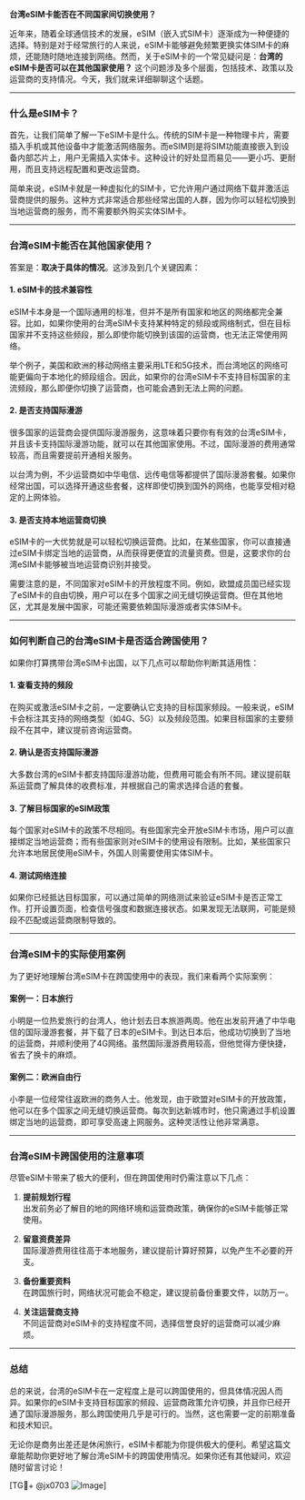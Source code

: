 **台湾eSIM卡能否在不同国家间切换使用？**

近年来，随着全球通信技术的发展，eSIM（嵌入式SIM卡）逐渐成为一种便捷的选择。特别是对于经常旅行的人来说，eSIM卡能够避免频繁更换实体SIM卡的麻烦，还能随时随地连接到网络。然而，关于eSIM卡的一个常见疑问是：**台湾的eSIM卡是否可以在其他国家使用？** 这个问题涉及多个层面，包括技术、政策以及运营商的支持情况。今天，我们就来详细聊聊这个话题。

---

### **什么是eSIM卡？**
首先，让我们简单了解一下eSIM卡是什么。传统的SIM卡是一种物理卡片，需要插入手机或其他设备中才能激活网络服务。而eSIM则是将SIM功能直接嵌入到设备内部芯片上，用户无需插入实体卡。这种设计的好处显而易见——更小巧、更耐用，而且支持远程配置和更改运营商。

简单来说，eSIM卡就是一种虚拟化的SIM卡，它允许用户通过网络下载并激活运营商提供的服务。这种方式非常适合那些经常出国的人群，因为你可以轻松切换到当地运营商的服务，而不需要额外购买实体SIM卡。

---

### **台湾eSIM卡能否在其他国家使用？**
答案是：**取决于具体的情况**。这涉及到几个关键因素：

#### **1. eSIM卡的技术兼容性**
eSIM卡本身是一个国际通用的标准，但并不是所有国家和地区的网络都完全兼容。比如，如果你使用的台湾eSIM卡支持某种特定的频段或网络制式，但在目标国家并不支持这些频段，那么即使你能切换到该国的运营商，也无法正常使用网络。

举个例子，美国和欧洲的移动网络主要采用LTE和5G技术，而台湾地区的网络可能更偏向于本地化的频段组合。因此，如果你的台湾eSIM卡不支持目标国家的主流频段，那么即便你切换了运营商，也可能会遇到无法上网的问题。

#### **2. 是否支持国际漫游**
很多国家的运营商会提供国际漫游服务，这意味着只要你有有效的台湾eSIM卡，并且该卡支持国际漫游功能，就可以在其他国家使用。不过，国际漫游的费用通常较高，而且需要提前开通相关服务。

以台湾为例，不少运营商如中华电信、远传电信等都提供了国际漫游套餐。如果你经常出国，可以选择开通这些套餐，这样即使切换到国外的网络，也能享受相对稳定的上网体验。

#### **3. 是否支持本地运营商切换**
eSIM卡的一大优势就是可以轻松切换运营商。比如，在某些国家，你可以直接通过eSIM卡绑定当地的运营商，从而获得更便宜的流量资费。但是，这要求你的台湾eSIM卡能够被当地运营商识别并接受。

需要注意的是，不同国家对eSIM卡的开放程度不同。例如，欧盟成员国已经实现了eSIM卡的自由切换，用户可以在多个国家之间无缝切换运营商。但在其他地区，尤其是发展中国家，可能还需要依赖国际漫游或者实体SIM卡。

---

### **如何判断自己的台湾eSIM卡是否适合跨国使用？**
如果你打算携带台湾eSIM卡出国，以下几点可以帮助你判断其适用性：

#### **1. 查看支持的频段**
在购买或激活eSIM卡之前，一定要确认它支持的目标国家频段。一般来说，eSIM卡会标注其支持的网络类型（如4G、5G）以及频段范围。如果目标国家的主要频段不在其中，建议提前咨询运营商。

#### **2. 确认是否支持国际漫游**
大多数台湾的eSIM卡都支持国际漫游功能，但费用可能会有所不同。建议提前联系运营商了解具体的收费标准，并根据自己的需求选择合适的套餐。

#### **3. 了解目标国家的eSIM政策**
每个国家对eSIM卡的政策不尽相同。有些国家完全开放eSIM卡市场，用户可以直接绑定当地运营商；而有些国家则对eSIM卡的使用设有限制。比如，某些国家只允许本地居民使用eSIM卡，外国人则需要使用实体SIM卡。

#### **4. 测试网络连接**
如果你已经抵达目标国家，可以通过简单的网络测试来验证eSIM卡是否正常工作。打开设置页面，检查信号强度和数据连接状态。如果发现无法联网，可能是频段不匹配或运营商限制导致的。

---

### **台湾eSIM卡的实际使用案例**
为了更好地理解台湾eSIM卡在跨国使用中的表现，我们来看两个实际案例：

#### **案例一：日本旅行**
小明是一位热爱旅行的台湾人，他计划去日本旅游两周。他在出发前开通了中华电信的国际漫游套餐，并下载了日本的eSIM卡。到达日本后，他成功切换到了当地的运营商，并顺利使用了4G网络。虽然国际漫游费用较高，但他觉得方便快捷，省去了换卡的麻烦。

#### **案例二：欧洲自由行**
小李是一位经常往返欧洲的商务人士。他发现，由于欧盟对eSIM卡的开放政策，他可以在多个国家之间无缝切换运营商。每次到达新城市时，他只需通过手机设置绑定当地的运营商，即可享受高速上网服务。这种灵活性让他非常满意。

---

### **台湾eSIM卡跨国使用的注意事项**
尽管eSIM卡带来了极大的便利，但在跨国使用时仍需注意以下几点：

1. **提前规划行程**  
   出发前务必了解目的地的网络环境和运营商政策，确保你的eSIM卡能够正常使用。

2. **留意资费差异**  
   国际漫游费用往往高于本地服务，建议提前计算好预算，以免产生不必要的开支。

3. **备份重要资料**  
   在跨国旅行时，网络状况可能会不稳定，建议提前备份重要文件，以防万一。

4. **关注运营商支持**  
   不同运营商对eSIM卡的支持程度不同，选择信誉良好的运营商可以减少麻烦。

---

### **总结**
总的来说，台湾的eSIM卡在一定程度上是可以跨国使用的，但具体情况因人而异。如果你的eSIM卡支持目标国家的频段、运营商政策允许切换，并且你已经开通了国际漫游服务，那么跨国使用几乎是可行的。当然，这也需要一定的前期准备和技术知识。

无论你是商务出差还是休闲旅行，eSIM卡都能为你提供极大的便利。希望这篇文章能帮助你更好地了解台湾eSIM卡的跨国使用情况。如果你还有其他疑问，欢迎随时留言讨论！

[TG💪+ @jx0703 ![Image](https://github.com/user-attachments/assets/dbca1d08-cadb-493c-b0ec-ad6f7a83f270)]